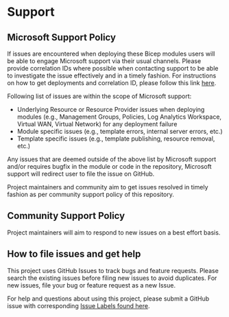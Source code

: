 # Support

## Microsoft Support Policy

If issues are encountered when deploying these Bicep modules users will be able to engage Microsoft support via their usual channels. Please provide correlation IDs where possible when contacting support to be able to investigate the issue effectively and in a timely fashion. For instructions on how to get deployments and correlation ID, please follow this link [here](https://learn.microsoft.com/en-us/azure/azure-resource-manager/templates/deployment-history?tabs=azure-portal#get-deployments-and-correlation-id).

Following list of issues are within the scope of Microsoft support:

- Underlying Resource or Resource Provider issues when deploying modules (e.g., Management Groups, Policies, Log Analytics Workspace, Virtual WAN, Virtual Network) for any deployment failure
- Module specific issues (e.g., template errors, internal server errors, etc.)
- Template specific issues (e.g., template publishing, resource removal, etc.)

Any issues that are deemed outside of the above list by Microsoft support and/or requires bugfix in the module or code in the repository, Microsoft support will redirect user to file the issue on GitHub.

Project maintainers and community aim to get issues resolved in timely fashion as per community support policy of this repository.

## Community Support Policy

Project maintainers will aim to respond to new issues on a best effort basis.

## How to file issues and get help

This project uses GitHub Issues to track bugs and feature requests. Please search the existing issues before filing new issues to avoid duplicates.  For new issues, file your bug or feature request as a new Issue.

For help and questions about using this project, please submit a GitHub issue with corresponding [Issue Labels found here](https://github.com/Azure/ResourceModules/labels).


<!-- Local -->
[ProjectSetup]: <https://docs.github.com/en/communities/>
[GitHubDocs]: <https://docs.github.com/>
[AzureDevOpsDocs]: <https://learn.microsoft.com/en-us/azure/devops/?view=azure-devops>
[GitHubIssues]: <https://github.com/Azure/Modules/issues>
[Contributing]: CONTRIBUTING.md
[AzureIcon]: docs/media/MicrosoftAzure-32px.png
[PowerShellIcon]: docs/media/MicrosoftPowerShellCore-32px.png
